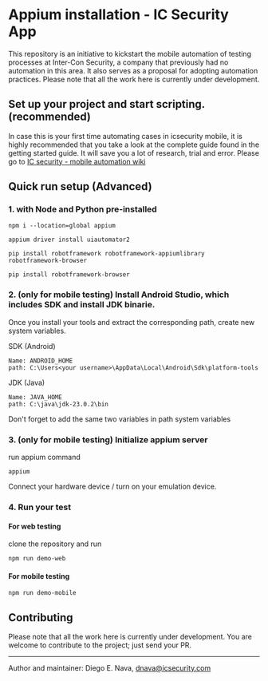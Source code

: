 # Appium installation - IC Security App

This repository is an initiative to kickstart the mobile automation of testing processes at Inter-Con Security, a company that previously had no automation in this area. It also serves as a proposal for adopting automation practices. Please note that all the work here is currently under development.

## Set up your project and start scripting. (recommended)

In case this is your first time automating cases in icsecurity mobile, it is highly recommended that you take a look at the complete guide found in the getting started guide. It will save you a lot of research, trial and error. 
Please go to [IC security - mobile automation wiki](https://github.com/DnavaIC/STD-Appium-intercon/wiki)

## Quick run setup (Advanced)

### 1. with Node and Python pre-installed


```
npm i --location=global appium
```
```
appium driver install uiautomator2
```
```
pip install robotframework robotframework-appiumlibrary robotframework-browser
```
```
pip install robotframework-browser  
```

### 2. (only for mobile testing) Install Android Studio, which includes SDK and install JDK binarie.

Once you install your tools and extract the corresponding path, create new system variables.

SDK (Android)
```
Name: ANDROID_HOME
path: C:\Users<your username>\AppData\Local\Android\Sdk\platform-tools
```

JDK (Java)
```
Name: JAVA_HOME
path: C:\java\jdk-23.0.2\bin
```

Don't forget to add the same two variables in path system variables

### 3. (only for mobile testing) Initialize appium server

run appium command 
```
appium
```
Connect your hardware device / turn on your emulation device. 

### 4. Run your test

#### For web testing
clone the repository and run 
```
npm run demo-web
```

#### For mobile testing
```
npm run demo-mobile
```


## Contributing

Please note that all the work here is currently under development.
You are welcome to contribute to the project; just send your PR.

---
Author and maintainer: Diego E. Nava, dnava@icsecurity.com

